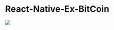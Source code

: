 # React-Native-Ex-BitCoin

<img src="https://github.com/hankkuu/React-Native-Ex-BitCoin/blob/master/docs/coin.gif" />
